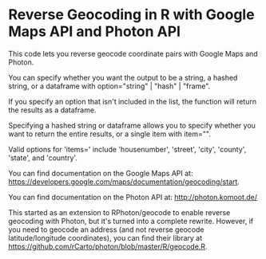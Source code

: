 # Reverse Geocoding in R with Google Maps API and Photon API

This code lets you reverse geocode coordinate pairs with Google Maps and Photon.

You can specify whether you want the output to be a string, a hashed string, or a dataframe with option="string" | "hash" | "frame".

If you specify an option that isn't included in the list, the function will return the results as a dataframe.

Specifying a hashed string or dataframe allows you to specify whether you want to return the entire results, or a single item with item="".

Valid options for 'items=' include 'housenumber', 'street', 'city', 'county', 'state', and 'country'.

You can find documentation on the Google Maps API at: https://developers.google.com/maps/documentation/geocoding/start.

You can find documentation on the Photon API at: http://photon.komoot.de/

This started as an extension to RPhoton/geocode to enable reverse geocoding with Photon, but it's turned into a complete rewrite.  However, if you need to geocode an address (and not reverse geocode latitude/longitude coordinates), you can find their library at https://github.com/rCarto/photon/blob/master/R/geocode.R. 
